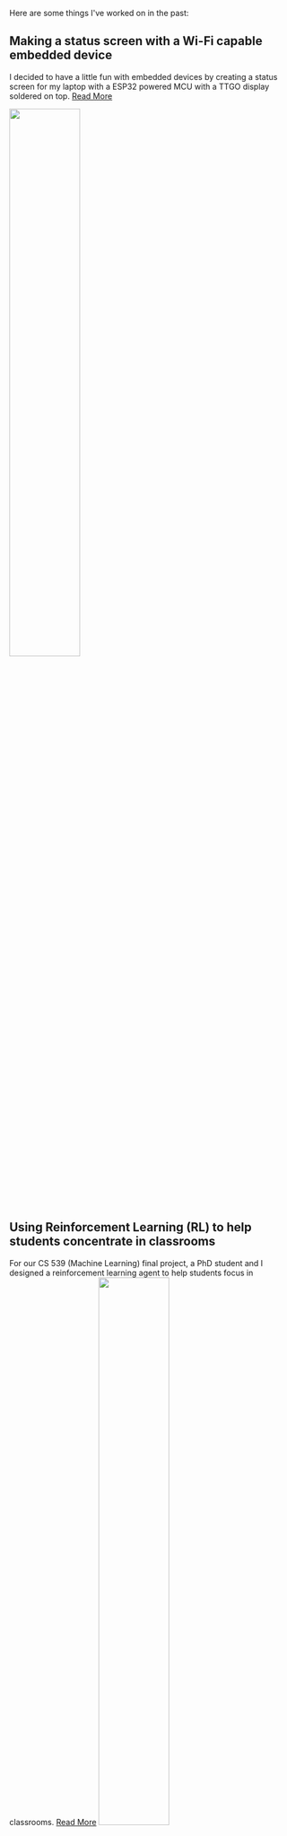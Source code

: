 Here are some things I've worked on in the past:


## Making a status screen with a Wi-Fi capable embedded device
I decided to have a little fun with embedded devices by creating a status screen for my laptop with a ESP32 powered MCU with a TTGO display soldered on top. [Read More](../status-screen.html)

<img src="/website/img/status.jpg" width="50%" height="50%"/>


## Using Reinforcement Learning (RL) to help students concentrate in classrooms
<!-- ![object recognition in a large crowd](/img/cluster-labelling.png) -->
For our CS 539 (Machine Learning) final project, a PhD student and I designed a reinforcement learning agent to help students focus in classrooms. [Read More](../classroom-rl.html)
<img src="/website/img/cluster-labelling.png" width="50%" height="50%"/>

## Developing a youth-focused chatbot app to target mental health challenges
<!-- ![chatbot prompt](/img/chatbot.png) -->
*Coming soon*
<img src="/website/img/chatbot.png" width="20%" height="30%"/>